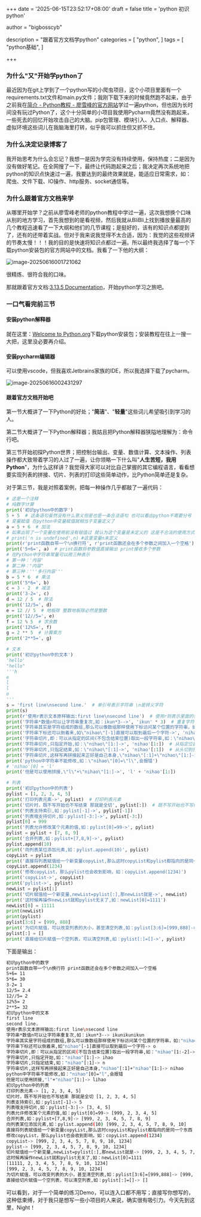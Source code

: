 +++
date = '2025-06-15T23:52:17+08:00'
draft = false
title = 'python 初识python'

author = "bigbosscyb"

description = "跟着官方文档学python"
categories = [
    "python",
]
tags = [
    "python基础",
]

+++

### 为什么"又"开始学python了

最近因为在git上学到了一个python写的小爬虫项目，这个小项目里面有一个requirements.txt文件和main.py文件；我刚下载下来的时候竟然跑不起来，由于之前我在[简介 - Python教程 - 廖雪峰的官方网站](https://liaoxuefeng.com/books/python/introduction/index.html)学过一遍python，但也因为长时间没有玩过Python了，这个十分简单的小项目我使用Pycharm竟然没有跑起来，一些死去的回忆开始攻击自己的大脑。pip包管理、模块引入、入口点、解释器、虚拟环境这些词儿在我脑海里打转，似乎我可以抓住但又抓不住。

### 为什么决定记录博客了

我开始思考为什么会忘记？我想一是因为学完没有持续使用，保持热度；二是因为没有做好笔记。在全网搜了一下，最终让代码跑起来之后；我决定再次系统地把python的知识点快速过一遍，我要达到的最终效果就是，能适应日常需求，如：爬虫、文件下载、IO操作、http服务、socket通信等。

### 为什么跟着官方文档来学

从哪里开始学？之前从廖雪峰老师的python教程中学过一遍，这次我想换个口味从别的地方学习，首先我想到的是看视频，然后我就从BliBli上找到播放量最高的几个教程迅速看了一下大纲和他们的几节课程；是挺好的，该有的知识点都提到了，还有的还带着实战。但对于我来说我觉得不太合适，因为：我觉的这些视频讲的节奏太慢！！！我的目的是快速将知识点都过一遍。所以最终我选择了每一个下载python安装包的官方网站中的文档。我看了一下他的大纲：

![image-20250616001721062](C:\Users\48723\AppData\Roaming\Typora\typora-user-images\image-20250616001721062.png)

很精炼、很符合我的口味。

那就跟着官方文档:[3.13.5 Documentation](https://docs.python.org/zh-cn/3/index.html)，开始python学习之旅吧。

### 一口气看完前三节

#### 安装python解释器

就在这里：[Welcome to Python.org](https://www.python.org/)下载python安装包；安装教程在往上一搜一大把，这里没必要再介绍。

#### 安装pycharm编辑器

可以使用vscode，但我喜欢Jetbrains家族的IDE，所以我选择下载了pycharm。

![image-20250616002431297](C:\Users\48723\AppData\Roaming\Typora\typora-user-images\image-20250616002431297.png)

#### 跟着官方文档开始吧

第一节大概讲了一下Python的好处；"**简洁**"、"**轻量**"这些词儿希望吸引到学习的人。

第二节大概讲了一下Python解释器；我姑且把Python解释器狭隘地理解为：命令行吧。

第三节开始初探Python世界；把控制台输出、变量、数值计算、文本操作、列表操作都大致带着学习的人过了一遍，让你领略一下什么叫"**人生苦短，我用Python**"，为什么这样讲？我觉得大家可以对比自己掌握的其它编程语言，看看想要实现列表的拼接、切片、列表的打印这些简单动作，比Python简单还是复杂。

对于第三节，我是对照着案例，把每一种操作几乎都敲了一遍代码：

```python
# 这是一个注释
# 纯数字计算
print('初识python中的数字')
5 + 5  # 这条语句虽然没有什么意义但是也是一条合法语句 也可以看出python不需要分号
# 变量赋值 在python中变量赋值就相当于变量定义了
a = 5 + 6  # 加法
# 如果出现了一个变量在使用前没有赋值过 就认为这个变量是未定义的 这是不合法的使用方式
# print('n is undefined',n) #这里变量n未定义
print(r'print函数自带一个\n换行符', r'print函数还会在多个参数之间加入一个空格');
print('5+6=', a)  # print函数将参数值直接输出 print接收多个参数
# 在Python中字符串常量可以用三种表示
# 第一种：'内容'
# 第二种："内容"
# 第三种：'''多行内容'''
b = 5 * 6  # 乘法
print('5*6=', b)
c = 3 - 2  # 减法
print('3-2=', c)
d = 12 / 5  # 除法
print('12/5=', d)
e = 12 // 5  # 地板除 整数地板除必然是整数
print('12//5=', e)
f = 12 % 5  # 求余数
print('12%5=', f)
g = 2 ** 5  # 计算乘方
print('2**5=', g)

# 文本
print('初识python中的文本')
'hello'
"hello"
'''h
e
l
l
o
'''
s = 'first line\nsecond line.'  # 单引号表示字符串 \n是转义字符
print(s)
print(r'使用r表示文本原样输出:first line\nsecond line')  # 使用r则表示里面的转义字符也只是普通字符
print('字符串*数值n可以让字符串重复次,如：ikun*3-->', 'ikun' * 3)  # 重复字符串
print('字符串其实是字符组成的数组,那么可以像数组那样使用下标访问某个位置的字符串，如:\"nihao\"[2]->', 'nihao'[2])  # 索引操作
print('字符串下标还可以倒着来,如\"nihao\"[-1]直接可以取到最后一个字符->', 'nihao'[-1])
print('字符串切片,即：可以从指定的区间(不包含结束位置)取出一段字符串,如：\"nihao\"[1:-2]->', 'nihao'[1:-2])  # 切片操作
print('字符串切片,只指定开始,如：\"nihao\"[1:]->', 'nihao'[1:])  # 从指定位置切片到末尾
print('字符串切片,只指定结束,如：\"nihao\"[:1]->', 'nihao'[:1])  # 从头切到指定位置之前
print('字符串切片,这样写再拼接起来正好是自己本身,\"nihao\"[:1]+\"nihao\"[1:]->', 'nihao'[:1] + 'nihao'[1:])
print('python中字符串不能修改,如：\"nihao\"[0]=\"l\",会报错')
# 'nihao'[0] = 'l'
print('但是可以使用拼接,\"l\"+\"nihao\"[1:]->', 'l' + 'nihao'[1:])

# 列表
print('初识python中的列表')
pylist = [1, 2, 3, 4, 5]
print('打印列表元素->', pylist)  # 打印列表元素
print('切片时，既不写开始也不写结束 那就是全切', pylist[:])  # 既不写开始也不写结束 那就是全切
print('列表支持索引,如：pylist[-1]->', pylist[-1])
print('列表哦支持切片,如：pylist[-3:]->', pylist[-3:])
pylist[0] = 999
print('列表允许修改某个元素的值,如：pylist[0]=99->', pylist)
pylist = pylist + [7, 8, 9]
print('合并列表,如：pylist+[7,8,9]->', pylist)
pylist.append(10)
print('向列表某位添加元素,如：pylist.append(10)', pylist)
copyList = pylist
print('直接将列表赋值给一个新变量copyList,那么这时copyList和pylist都指向的是同一个东西')
copyList.append(1234)
print('修改copyList，那么pylist也会收到影响，如：copyList.append(1234)')
print('copyList->', copyList)
print('pylist->', pylist)
newList = pylist[:]
print('切片赋值给一个新变量,newList=pylist[:],那newList就是->', newList)
print('这时候再操作newList就和pylist无关了,如：newList[0]=1111')
newList[0] = 11111
print(newList)
print(pylist)
pylist[3:6] = [999, 888]
print('为切片赋值，可以改变列表的大小，甚至清空列表,如：pylist[3:6]=[999,888]->', pylist)
pylist[:] = []
print('直接给切片赋值一个空列表，可以清空列表,如：pylist[:]=[]->', pylist)
```

下面是输出：

```bash
初识python中的数字
print函数自带一个\n换行符 print函数还会在多个参数之间加入一个空格
5+6= 11
5*6= 30
3-2= 1
12/5= 2.4
12//5= 2
12%5= 2
2**5= 32
初识python中的文本
first line
second line.
使用r表示文本原样输出:first line\nsecond line
字符串*数值n可以让字符串重复次,如：ikun*3--> ikunikunikun
字符串其实是字符组成的数组,那么可以像数组那样使用下标访问某个位置的字符串，如:"nihao"[2]-> h
字符串下标还可以倒着来,如"nihao"[-1]直接可以取到最后一个字符-> o
字符串切片,即：可以从指定的区间(不包含结束位置)取出一段字符串,如："nihao"[1:-2]-> ih
字符串切片,只指定开始,如："nihao"[1:]-> ihao
字符串切片,只指定结束,如："nihao"[:1]-> n
字符串切片,这样写再拼接起来正好是自己本身,"nihao"[:1]+"nihao"[1:]-> nihao
python中字符串不能修改,如："nihao"[0]="l",会报错
但是可以使用拼接,"l"+"nihao"[1:]-> lihao
初识python中的列表
打印列表元素-> [1, 2, 3, 4, 5]
切片时，既不写开始也不写结束 那就是全切 [1, 2, 3, 4, 5]
列表支持索引,如：pylist[-1]-> 5
列表哦支持切片,如：pylist[-3:]-> [3, 4, 5]
列表允许修改某个元素的值,如：pylist[0]=99-> [999, 2, 3, 4, 5]
合并列表,如：pylist+[7,8,9]-> [999, 2, 3, 4, 5, 7, 8, 9]
向列表某位添加元素,如：pylist.append(10) [999, 2, 3, 4, 5, 7, 8, 9, 10]
直接将列表赋值给一个新变量copyList,那么这时copyList和pylist都指向的是同一个东西
修改copyList，那么pylist也会收到影响，如：copyList.append(1234)
copyList-> [999, 2, 3, 4, 5, 7, 8, 9, 10, 1234]
pylist-> [999, 2, 3, 4, 5, 7, 8, 9, 10, 1234]
切片赋值给一个新变量,newList=pylist[:],那newList就是-> [999, 2, 3, 4, 5, 7, 8, 9, 10, 1234]
这时候再操作newList就和pylist无关了,如：newList[0]=1111
[11111, 2, 3, 4, 5, 7, 8, 9, 10, 1234]
[999, 2, 3, 4, 5, 7, 8, 9, 10, 1234]
为切片赋值，可以改变列表的大小，甚至清空列表,如：pylist[3:6]=[999,888]-> [999, 2, 3, 999, 888, 8, 9, 10, 1234]
直接给切片赋值一个空列表，可以清空列表,如：pylist[:]=[]-> []
```

可以看到，对于一个简单的练习Demo，可以连入口都不用写；直接写你想写的，这种低束缚，对于我只是想写一些小项目的人来说，确实很有吸引力。今天先到这里，Night！
